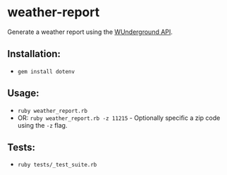 # weather-report
Generate a weather report using the [WUnderground API](https://www.wunderground.com).

## Installation:

- `gem install dotenv`

## Usage:

- `ruby weather_report.rb`
- OR: `ruby weather_report.rb -z 11215` - Optionally specific a zip code using the `-z` flag.

## Tests:

- `ruby tests/_test_suite.rb`
